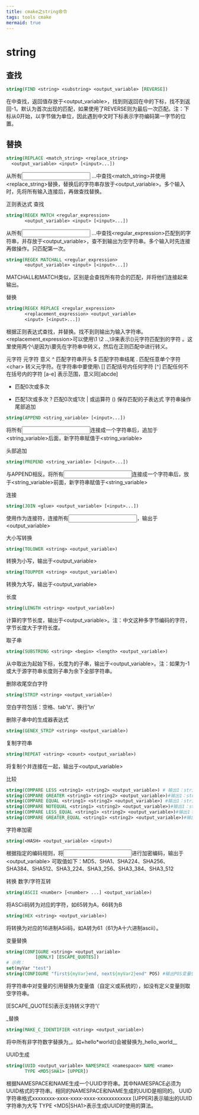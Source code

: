 ```yaml
---
title: cmake之string命令
tags: tools cmake
mermaid: true
---
```


# string

## 查找

```cmake
string(FIND <string> <substring> <output_variable> [REVERSE])
```

在<string>中查找<substring>，返回值存放于<output_variable>，找到则返回在<string>中的下标，找不到返回-1。默认为首次出现的匹配，如果使用了REVERSE则为最后一次匹配。注：下标从0开始，以字节做为单位，因此遇到中文时下标表示字符编码第一字节的位置。

## 替换

```cmake
string(REPLACE <match_string> <replace_string> 
  <output_variable> <input> [<input>...])
```

从所有<input> ...中查找<match_string>并使用<replace_string>替换，替换后的字符串存放于<output_variable>。多个输入时，先将所有输入连接后，再做查找替换。

正则表达式
查找

```cmake
string(REGEX MATCH <regular_expression>
       <output_variable> <input> [<input>...])
```

从所有<input> ...中查找<regular_expression>匹配到的字符串，并存放于<output_variable>，查不到输出为空字符串。多个输入时先连接再做操作。只匹配第一次。

```cmake
string(REGEX MATCHALL <regular_expression>
       <output_variable> <input> [<input>...])
```

MATCHALL和MATCH类似，区别是会查找所有符合的匹配，并将他们连接起来输出。

替换

```cmake
string(REGEX REPLACE <regular_expression>
       <replacement_expression> <output_variable>
       <input> [<input>...])
```

根据正则表达式查找，并替换。找不到则输出为输入字符串。<replacement_expression>可以使用\\1 \\2 ..,\\9来表示()元字符匹配到的字符 。这里使用两个\是因为\要先在字符串中转义，然后在正则匹配中进行转义。

元字符
元字符 意义
^ 匹配字符串开头
$ 匹配字符串结尾
. 匹配任意单个字符
\<char> 转义元字符。在字符串中要使用\\<char>
[] 匹配括号内任何字符
[^] 匹配任何不在括号内的字符
[a-e] 表示范围，意义同[abcde]

* 匹配0次或多次

+ 匹配1次或多次
? 匹配0次或1次
| 或运算符
() 保存匹配的子表达式
字符串操作
尾部追加

```cmake
string(APPEND <string_variable> [<input>...])
```

将所有<input>连接成一个字符串后，追加于<string_variable>后面，新字符串赋值于<string_variable>

头部追加

```cmake
string(PREPEND <string_variable> [<input>...])
```

与APPEND相反。将所有<input>连接成一个字符串后，放于<string_variable>前面，新字符串赋值于<string_variable>

连接

```cmake
string(JOIN <glue> <output_variable> [<input>...])
```

使用<glue>作为连接符，连接所有<input>，输出于<output_variable>

大小写转换

```cmake
string(TOLOWER <string> <output_variable>)
```

<string>转换为小写，输出于<output_variable>

```cmake
string(TOUPPER <string> <output_variable>)
```

<string>转换为大写，输出于<output_variable>

长度

```cmake
string(LENGTH <string> <output_variable>)
```

计算<string>的字节长度，输出于<output_variable>。注：中文这种多字节编码的字符，字节长度大于字符长度。

取子串

```cmake
string(SUBSTRING <string> <begin> <length> <output_variable>)
```

从<string>中取出<begin>为起始下标，长度为<length>的子串，输出于<output_variable>。注：如果<length>为-1或大于源字符串长度则子串为余下全部字符串。

删除收尾空白字符

```cmake
string(STRIP <string> <output_variable>)
```

空白字符包括：空格、tab’\t’、换行’\n’

删除子串中的生成器表达式

```cmake
string(GENEX_STRIP <string> <output_variable>)
```

复制字符串

```cmake
string(REPEAT <string> <count> <output_variable>)
```

将<string>复制<count>个并连接在一起，输出于<output_variable>

比较

```cmake
string(COMPARE LESS <string1> <string2> <output_variable>) # 输出1：string1 < string2，否则输出0
string(COMPARE GREATER <string1> <string2> <output_variable>)#输出1：string1 > string2，否则输出0
string(COMPARE EQUAL <string1> <string2> <output_variable>) #输出1：string1 = string2，否则输出0
string(COMPARE NOTEQUAL <string1> <string2> <output_variable>)#输出1：string1 != string2，否则输出0
string(COMPARE LESS_EQUAL <string1> <string2> <output_variable>)#输出1：string1 <= string2，否则输出0
string(COMPARE GREATER_EQUAL <string1> <string2> <output_variable>)#输出1：string1 >= string2，否则输出0
```

字符串加密

```cmake
string(<HASH> <output_variable> <input>)
```

根据指定的编码规则，将<input>进行加密编码，输出于<output_variable>
<HASH>可取值如下：MD5、SHA1、SHA224、SHA256、SHA384、SHA512、SHA3_224、SHA3_256、SHA3_384、SHA3_512

转换
数字/字符互转

```cmake
string(ASCII <number> [<number> ...] <output_variable>)
```

将ASCii码转为对应的字符，如65转为A，66转为B

```cmake
string(HEX <string> <output_variable>)
```

将<string>转换为对应的16进制ASii码，如A转为61（61为A十六进制ascii）。

变量替换

```cmake
string(CONFIGURE <string> <output_variable>
           [@ONLY] [ESCAPE_QUOTES])
# 示例：
set(myVar "test")
string(CONFIGURE "first${myVar}end, next${myVar2}end" POS) #输出POS变量值为"firsttestend, nextend"
```

将<string>字符串中对变量的引用替换为变量值（自定义或系统的），如没有定义变量则取空字符串。

[ESCAPE_QUOTES]表示支持转义字符’\’

_替换

```cmake
string(MAKE_C_IDENTIFIER <string> <output_variable>)
```

将<string>中所有非字符数字替换为_。如+hello*world()会被替换为_hello_world__

UUID生成

```cmake
string(UUID <output_variable> NAMESPACE <namespace> NAME <name>
       TYPE <MD5|SHA1> [UPPER])
```

根据NAMESPACE和NAME生成一个UUID字符串。其中NAMESPACE必须为UUID格式的字符串。相同的NAMESPACE和NAME生成的UUID是相同的。
UUID字符串格式xxxxxxxx-xxxx-xxxx-xxxx-xxxxxxxxxxxx
[UPPER]表示输出的UUID字符串为大写
TYPE <MD5|SHA1>表示生成UUID时使用的算法。
